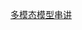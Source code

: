 [多模态模型串讲](https://www.bilibili.com/video/BV1pYmDYgEDW?spm_id_from=333.788.videopod.sections&vd_source=ddd7d236ab3e9b123c4086c415f4939e)
